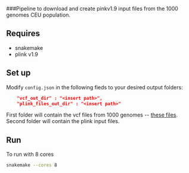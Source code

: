 ###Pipeline to download and create pinkv1.9 input files from the 1000 genomes CEU population.

## Requires
- snakemake 
- plink v1.9

## Set up
Modify `config.json` in the following fieds to your desired output folders:
```json
    "vcf_out_dir" : "<insert path>",
    "plink_files_out_dir" : "<insert path>"
```

First folder will contain the vcf files from 1000 genomes -- [these files](https://github.com/pablo-gar/create_plink_bed_1000Genomes/blob/master/data/igsr_Utah_residents_CEPH_with_Northern_and_Western_Europea_ancestry_undefined.tsv).
Second folder will contain the plink input files.

## Run
To run with 8 cores
```bash
snakemake --cores 8
```
